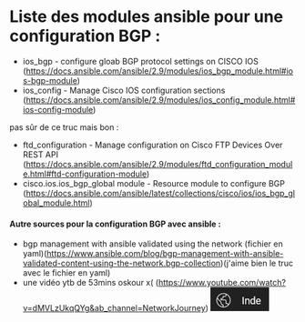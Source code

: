 # Liste des modules ansible pour une configuration BGP : 

- ios_bgp - configure gloab BGP protocol settings on CISCO IOS (https://docs.ansible.com/ansible/2.9/modules/ios_bgp_module.html#ios-bgp-module)
- ios_config - Manage Cisco IOS configuration sections (https://docs.ansible.com/ansible/2.9/modules/ios_config_module.html#ios-config-module)

pas sûr de ce truc mais bon : 
- ftd_configuration - Manage configuration on Cisco FTP Devices Over REST API (https://docs.ansible.com/ansible/2.9/modules/ftd_configuration_module.html#ftd-configuration-module)
- cisco.ios.ios_bgp_global module - Resource module to configure BGP (https://docs.ansible.com/ansible/latest/collections/cisco/ios/ios_bgp_global_module.html)

#### Autre sources pour la configuration BGP avec ansible : 
- bgp management with ansible validated using the network (fichier en yaml)(https://www.ansible.com/blog/bgp-management-with-ansible-validated-content-using-the-network.bgp-collection)(j'aime bien le truc avec le fichier en yaml)
- une vidéo ytb de 53mins oskour x( (https://www.youtube.com/watch?v=dMVLzUkqQYg&ab_channel=NetworkJourney) ![Chaîne youtube en Inde mdrr](./inde.png)
